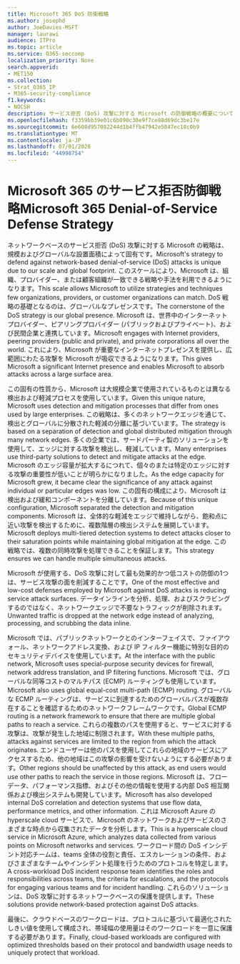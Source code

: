 ```yaml
---
title: Microsoft 365 DoS 防衛戦略
ms.author: josephd
author: JoeDavies-MSFT
manager: laurawi
audience: ITPro
ms.topic: article
ms.service: O365-seccomp
localization_priority: None
search.appverid:
- MET150
ms.collection:
- Strat_O365_IP
- M365-security-compliance
f1.keywords:
- NOCSH
description: サービス拒否 (DoS) 攻撃に対する Microsoft の防御戦略の概要について説明します。
ms.openlocfilehash: f3359bb39e01c6b090c30e9f7ce88d69dc3be17e
ms.sourcegitcommit: 6e608d957082244d1b4ffb47942e5847ec18c0b9
ms.translationtype: MT
ms.contentlocale: ja-JP
ms.lasthandoff: 07/01/2020
ms.locfileid: "44998754"
---
```

# <a name="microsoft-365-denial-of-service-defense-strategy"></a><span data-ttu-id="e51cf-103">Microsoft 365 のサービス拒否防御戦略</span><span class="sxs-lookup"><span data-stu-id="e51cf-103">Microsoft 365 Denial-of-Service Defense Strategy</span></span>

<span data-ttu-id="e51cf-104">ネットワークベースのサービス拒否 (DoS) 攻撃に対する Microsoft の戦略は、規模およびグローバルな設置面積によって固有です。</span><span class="sxs-lookup"><span data-stu-id="e51cf-104">Microsoft's strategy to defend against network-based denial-of-service (DoS) attacks is unique due to our scale and global footprint.</span></span> <span data-ttu-id="e51cf-105">このスケールにより、Microsoft は、組織、プロバイダー、または顧客組織が一致できる戦略や手法を利用できるようになります。</span><span class="sxs-lookup"><span data-stu-id="e51cf-105">This scale allows Microsoft to utilize strategies and techniques few organizations, providers, or customer organizations can match.</span></span> <span data-ttu-id="e51cf-106">DoS 戦略の基礎となるのは、グローバルなプレゼンスです。</span><span class="sxs-lookup"><span data-stu-id="e51cf-106">The cornerstone of the DoS strategy is our global presence.</span></span> <span data-ttu-id="e51cf-107">Microsoft は、世界中のインターネットプロバイダー、ピアリングプロバイダー (パブリックおよびプライベート)、および民間企業と連携しています。</span><span class="sxs-lookup"><span data-stu-id="e51cf-107">Microsoft engages with Internet providers, peering providers (public and private), and private corporations all over the world.</span></span> <span data-ttu-id="e51cf-108">これにより、Microsoft が重要なインターネットプレゼンスを提供し、広範囲にわたる攻撃を Microsoft が吸収できるようになります。</span><span class="sxs-lookup"><span data-stu-id="e51cf-108">This gives Microsoft a significant Internet presence and enables Microsoft to absorb attacks across a large surface area.</span></span>

<span data-ttu-id="e51cf-109">この固有の性質から、Microsoft は大規模企業で使用されているものとは異なる検出および軽減プロセスを使用しています。</span><span class="sxs-lookup"><span data-stu-id="e51cf-109">Given this unique nature, Microsoft uses detection and mitigation processes that differ from ones used by large enterprises.</span></span> <span data-ttu-id="e51cf-110">この戦略は、多くのネットワークエッジを通じて、検出とグローバルに分散された軽減の分離に基づいています。</span><span class="sxs-lookup"><span data-stu-id="e51cf-110">The strategy is based on a separation of detection and global distributed mitigation through many network edges.</span></span> <span data-ttu-id="e51cf-111">多くの企業では、サードパーティ製のソリューションを使用して、エッジに対する攻撃を検出し、軽減しています。</span><span class="sxs-lookup"><span data-stu-id="e51cf-111">Many enterprises use third-party solutions to detect and mitigate attacks at the edge.</span></span> <span data-ttu-id="e51cf-112">Microsoft のエッジ容量が拡大するにつれて、個々のまたは特定のエッジに対する攻撃の重要性が低いことが明らかになりました。</span><span class="sxs-lookup"><span data-stu-id="e51cf-112">As the edge capacity for Microsoft grew, it became clear the significance of any attack against individual or particular edges was low.</span></span> <span data-ttu-id="e51cf-113">この固有の構成により、Microsoft は検出および緩和コンポーネントを分離しています。</span><span class="sxs-lookup"><span data-stu-id="e51cf-113">Because of this unique configuration, Microsoft separated the detection and mitigation components.</span></span> <span data-ttu-id="e51cf-114">Microsoft は、全体的な軽減をエッジで維持しながら、飽和点に近い攻撃を検出するために、複数階層の検出システムを展開しています。</span><span class="sxs-lookup"><span data-stu-id="e51cf-114">Microsoft deploys multi-tiered detection systems to detect attacks closer to their saturation points while maintaining global mitigation at the edge.</span></span> <span data-ttu-id="e51cf-115">この戦略では、複数の同時攻撃を処理できることを保証します。</span><span class="sxs-lookup"><span data-stu-id="e51cf-115">This strategy ensures we can handle multiple simultaneous attacks.</span></span>

<span data-ttu-id="e51cf-116">Microsoft が使用する、DoS 攻撃に対して最も効果的かつ低コストの防御の1つは、サービス攻撃の面を削減することです。</span><span class="sxs-lookup"><span data-stu-id="e51cf-116">One of the most effective and low-cost defenses employed by Microsoft against DoS attacks is reducing service attack surfaces.</span></span> <span data-ttu-id="e51cf-117">データインラインを分析、処理、およびスクラビングするのではなく、ネットワークエッジで不要なトラフィックが削除されます。</span><span class="sxs-lookup"><span data-stu-id="e51cf-117">Unwanted traffic is dropped at the network edge instead of analyzing, processing, and scrubbing the data inline.</span></span>

<span data-ttu-id="e51cf-118">Microsoft では、パブリックネットワークとのインターフェイスで、ファイアウォール、ネットワークアドレス変換、および IP フィルター機能に特別な目的のセキュリティデバイスを使用しています。</span><span class="sxs-lookup"><span data-stu-id="e51cf-118">At the interface with the public network, Microsoft uses special-purpose security devices for firewall, network address translation, and IP filtering functions.</span></span> <span data-ttu-id="e51cf-119">Microsoft では、グローバルな同等コストのマルチパス (ECMP) ルーティングも使用しています。</span><span class="sxs-lookup"><span data-stu-id="e51cf-119">Microsoft also uses global equal-cost multi-path (ECMP) routing.</span></span> <span data-ttu-id="e51cf-120">グローバルな ECMP ルーティングは、サービスに到達するためのグローバルパスが複数存在することを確認するためのネットワークフレームワークです。</span><span class="sxs-lookup"><span data-stu-id="e51cf-120">Global ECMP routing is a network framework to ensure that there are multiple global paths to reach a service.</span></span> <span data-ttu-id="e51cf-121">これらの複数のパスを使用すると、サービスに対する攻撃は、攻撃が発生した地域に制限されます。</span><span class="sxs-lookup"><span data-stu-id="e51cf-121">With these multiple paths, attacks against services are limited to the region from which the attack originates.</span></span> <span data-ttu-id="e51cf-122">エンドユーザーは他のパスを使用してこれらの地域のサービスにアクセスするため、他の地域はこの攻撃の影響を受けないようにする必要があります。</span><span class="sxs-lookup"><span data-stu-id="e51cf-122">Other regions should be unaffected by this attack, as end users would use other paths to reach the service in those regions.</span></span> <span data-ttu-id="e51cf-123">Microsoft は、フローデータ、パフォーマンス指標、およびその他の情報を使用する内部 DoS 相互関係および検出システムも開発しています。</span><span class="sxs-lookup"><span data-stu-id="e51cf-123">Microsoft has also developed internal DoS correlation and detection systems that use flow data, performance metrics, and other information.</span></span> <span data-ttu-id="e51cf-124">これは Microsoft Azure の hyperscale cloud サービスで、Microsoft のネットワークおよびサービスのさまざまな時点から収集されたデータを分析します。</span><span class="sxs-lookup"><span data-stu-id="e51cf-124">This is a hyperscale cloud service in Microsoft Azure, which analyzes data collected from various points on Microsoft networks and services.</span></span> <span data-ttu-id="e51cf-125">ワークロード間の DoS インシデント対応チームは、teams 全体の役割と責任、エスカレーションの条件、およびさまざまなチームやインシデント処理を行うためのプロトコルを特定します。</span><span class="sxs-lookup"><span data-stu-id="e51cf-125">A cross-workload DoS incident response team identifies the roles and responsibilities across teams, the criteria for escalations, and the protocols for engaging various teams and for incident handling.</span></span> <span data-ttu-id="e51cf-126">これらのソリューションは、DoS 攻撃に対するネットワークベースの保護を提供します。</span><span class="sxs-lookup"><span data-stu-id="e51cf-126">These solutions provide network-based protection against DoS attacks.</span></span>

<span data-ttu-id="e51cf-127">最後に、クラウドベースのワークロードは、プロトコルに基づいて最適化されたしきい値を使用して構成され、帯域幅の使用量はそのワークロードを一意に保護する必要があります。</span><span class="sxs-lookup"><span data-stu-id="e51cf-127">Finally, cloud-based workloads are configured with optimized thresholds based on their protocol and bandwidth usage needs to uniquely protect that workload.</span></span>
